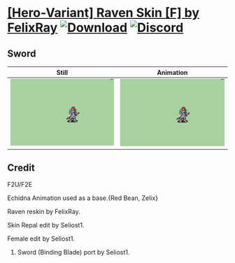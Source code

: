 # [\[Hero-Variant\] Raven Skin \[F\] by FelixRay](./) [![Download](https://img.shields.io/badge/Download--red?style=social&logo=github)](https://minhaskamal.github.io/DownGit/#/home?url=https://github.com/Klokinator/FE-Repo/tree/main/Battle%20Animations%2FInfantry%20-%20(Swd)%20Mercenaries%20and%20Heroes%2F%5BHero-Variant%5D%20Raven%20Skin%20%5BF%5D%20by%20FelixRay%2F1.%20Sword) [![Discord](https://img.shields.io/badge/Discord--blue?style=social&logo=discord)](https://discord.gg/C7VNGnyTPA)

## Sword

| Still | Animation |
| :---: | :-------: |
| ![Sword still](./Sword_000.png) | ![Sword](./Sword.gif) |

## Credit

F2U/F2E

Echidna Animation used as a base.{Red Bean, Zelix}

Raven reskin by FelixRay.

Skin Repal edit by Seliost1.

Female edit by Seliost1.

1. Sword (Binding Blade) port by Seliost1.

